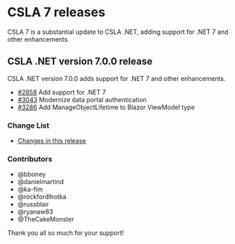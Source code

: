 # CSLA 7 releases

CSLA 7 is a substantial update to CSLA .NET, adding support for .NET 7 and other enhancements.

## CSLA .NET version 7.0.0 release

CSLA .NET version 7.0.0 adds support for .NET 7 and other enhancements.

* [#2858](https://github.com/MarimerLLC/csla/issues/2858) Add support for .NET 7
* [#3043](https://github.com/MarimerLLC/csla/issues/3043) Modernize data portal authentication
* [#3286](https://github.com/MarimerLLC/csla/issues/3286) Add ManageObjectLifetime to Blazor ViewModel type

### Change List

* [Changes in this release](https://github.com/MarimerLLC/csla/issues?q=project%3Amarimerllc%2F7+is%3Aclosed+)

### Contributors

* @bboney
* @danielmartind
* @ka-fim
* @rockfordlhotka
* @russblair
* @ryanaw83
* @TheCakeMonster

Thank you all so much for your support!
